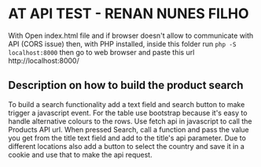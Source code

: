 # AT API TEST - RENAN NUNES FILHO
With Open index.html file and if browser doesn't allow to communicate with API (CORS issue) then, with PHP installed, inside this folder run `php -S localhost:8000` then go to web browser and paste this url http://localhost:8000/

## Description on how to build the product search
To build a search functionality add a text field and search button to make trigger a javascript event. For the table use bootstrap because it's easy to handle alternative colours to the rows.
Use fetch api in javascript to call the Products API url. When pressed Search, call a function and pass the value you get from the title text field and add to the title's api parameter. Due to different locations also add a button to select the country and save it in a cookie and use that to make the api request.


